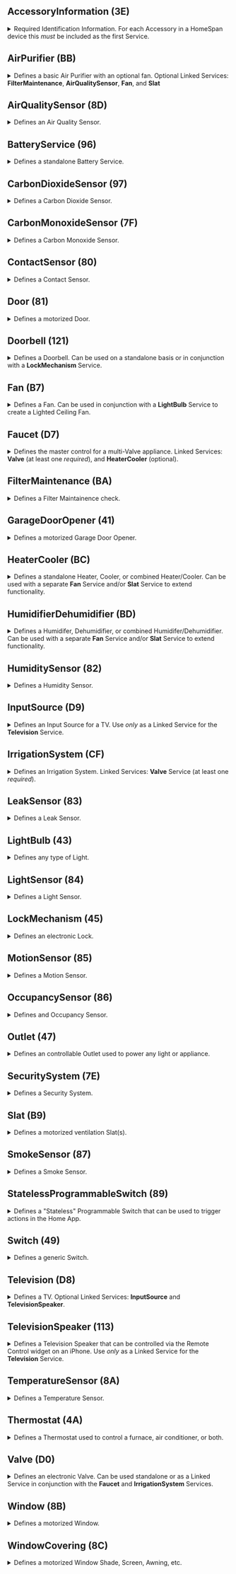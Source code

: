 ## AccessoryInformation (3E)
<details><summary> Required Identification Information.  For each Accessory in a HomeSpan device this <i>must</i> be included as the first Service.</summary><br><table>
<tr><th>Characteristic</th><th>Format</th><th>Perms</th><th>Min</th><th>Max</th><th>Constants/Defaults</th></tr>
<tr><td><b>Identify (14) :small_blue_diamond:</b><ul><li> triggers an update when HomeKit wants HomeSpan to run its identification routine for an Accessory</li></ul></td><td align="center">bool</td><td align="center">PW</td><td align="center">1</td><td align="center">1</td><td><ul><li><b>RUN_ID&nbsp(1)&nbsp;</b></li></ul></td></tr>
<tr><td><b>FirmwareRevision (52) </b><ul><li> must be in form x[.y[.z]] - informational only</li></ul></td><td align="center">string</td><td align="center">PR+EV</td><td align="center">-</td><td align="center">-</td><td align="center">"1.0.0"</td></tr>
<tr><td><b>Manufacturer (20) </b><ul><li> any string - informational only</li></ul></td><td align="center">string</td><td align="center">PR</td><td align="center">-</td><td align="center">-</td><td align="center">"HomeSpan"</td></tr>
<tr><td><b>Model (21) </b><ul><li> any string - informational only</li></ul></td><td align="center">string</td><td align="center">PR</td><td align="center">-</td><td align="center">-</td><td align="center">"HomeSpan-ESP32"</td></tr>
<tr><td><b>Name (23) </b><ul><li> default name of a Service used <i>only</i> during initial pairing</li></ul></td><td align="center">string</td><td align="center">PR</td><td align="center">-</td><td align="center">-</td><td align="center">"unnamed"</td></tr>
<tr><td><b>SerialNumber (30) </b><ul><li> any string - informational only</li></ul></td><td align="center">string</td><td align="center">PR</td><td align="center">-</td><td align="center">-</td><td align="center">"HS-12345"</td></tr>
<tr><td><b>HardwareRevision (53) </b><ul><li> must be in form x[.y[.z]] - informational only</li></ul></td><td align="center">string</td><td align="center">PR</td><td align="center">-</td><td align="center">-</td><td align="center">"1.0.0"</td></tr>
</table></details>

## AirPurifier (BB)
<details><summary> Defines a basic Air Purifier with an optional fan.  Optional Linked Services: <b>FilterMaintenance</b>, <b>AirQualitySensor</b>, <b>Fan</b>, and <b>Slat</b></summary><br><table>
<tr><th>Characteristic</th><th>Format</th><th>Perms</th><th>Min</th><th>Max</th><th>Constants/Defaults</th></tr>
<tr><td><b>Active (B0) :small_blue_diamond:</b><ul><li> indicates if the Service is active/on</li></ul></td><td align="center">uint8</td><td align="center">PW+PR+EV</td><td align="center">0</td><td align="center">1</td><td><ul><li><b>INACTIVE&nbsp(0)&nbsp;</b>:heavy_check_mark:</li><li><b>ACTIVE&nbsp(1)&nbsp;</b></li></ul></td></tr>
<tr><td><b>CurrentAirPurifierState (A9) :small_blue_diamond:</b><ul><li> indicates current state of air purification</li></ul></td><td align="center">uint8</td><td align="center">PR+EV</td><td align="center">0</td><td align="center">2</td><td><ul><li><b>INACTIVE&nbsp(0)&nbsp;</b></li><li><b>IDLE&nbsp(1)&nbsp;</b>:heavy_check_mark:</li><li><b>PURIFYING&nbsp(2)&nbsp;</b></li></ul></td></tr>
<tr><td><b>TargetAirPurifierState (A8) :small_blue_diamond:</b><ul><li> indicates desired state of air purifier</li></ul></td><td align="center">uint8</td><td align="center">PW+PR+EV</td><td align="center">0</td><td align="center">1</td><td><ul><li><b>MANUAL&nbsp(0)&nbsp;</b></li><li><b>AUTO&nbsp(1)&nbsp;</b>:heavy_check_mark:</li></ul></td></tr>
<tr><td><b>Name (23) </b><ul><li> default name of a Service used <i>only</i> during initial pairing</li></ul></td><td align="center">string</td><td align="center">PR</td><td align="center">-</td><td align="center">-</td><td align="center">"unnamed"</td></tr>
<tr><td><b>RotationSpeed (29) </b><ul><li> measured as a percentage</li></ul></td><td align="center">float</td><td align="center">PR+PW+EV</td><td align="center">0</td><td align="center">100</td><td align="center">0</td></tr>
<tr><td><b>SwingMode (B6) </b><ul><li> indicates whether swing-nmode is enabled</li></ul></td><td align="center">uint8</td><td align="center">PR+EV+PW</td><td align="center">0</td><td align="center">1</td><td><ul><li><b>SWING_DISABLED&nbsp(0)&nbsp;</b>:heavy_check_mark:</li><li><b>SWING_ENABLED&nbsp(1)&nbsp;</b></li></ul></td></tr>
<tr><td><b>LockPhysicalControls (A7) </b><ul><li> indicates if local control lock is enabled</li></ul></td><td align="center">uint8</td><td align="center">PW+PR+EV</td><td align="center">0</td><td align="center">1</td><td><ul><li><b>CONTROL_LOCK_DISABLED&nbsp(0)&nbsp;</b>:heavy_check_mark:</li><li><b>CONTROL_LOCK_ENABLED&nbsp(1)&nbsp;</b></li></ul></td></tr>
</table></details>

## AirQualitySensor (8D)
<details><summary> Defines an Air Quality Sensor. </summary><br><table>
<tr><th>Characteristic</th><th>Format</th><th>Perms</th><th>Min</th><th>Max</th><th>Constants/Defaults</th></tr>
<tr><td><b>AirQuality (95) :small_blue_diamond:</b><ul><li> a subjective description</li></ul></td><td align="center">uint8</td><td align="center">PR+EV</td><td align="center">0</td><td align="center">5</td><td><ul><li><b>UNKNOWN&nbsp(0)&nbsp;</b>:heavy_check_mark:</li><li><b>EXCELLENT&nbsp(1)&nbsp;</b></li><li><b>GOOD&nbsp(2)&nbsp;</b></li><li><b>FAIR&nbsp(3)&nbsp;</b></li><li><b>INFERIOR&nbsp(4)&nbsp;</b></li><li><b>POOR&nbsp(5)&nbsp;</b></li></ul></td></tr>
<tr><td><b>Name (23) </b><ul><li> default name of a Service used <i>only</i> during initial pairing</li></ul></td><td align="center">string</td><td align="center">PR</td><td align="center">-</td><td align="center">-</td><td align="center">"unnamed"</td></tr>
<tr><td><b>OzoneDensity (C3) </b><ul><li> measured in &micro;g/m<sup>3</sup></li></ul></td><td align="center">float</td><td align="center">PR+EV</td><td align="center">0</td><td align="center">1000</td><td align="center">0</td></tr>
<tr><td><b>NitrogenDioxideDensity (C4) </b><ul><li> measured in &micro;g/m<sup>3</sup></li></ul></td><td align="center">float</td><td align="center">PR+EV</td><td align="center">0</td><td align="center">1000</td><td align="center">0</td></tr>
<tr><td><b>SulphurDioxideDensity (C5) </b><ul><li> measured in &micro;g/m<sup>3</sup></li></ul></td><td align="center">float</td><td align="center">PR+EV</td><td align="center">0</td><td align="center">1000</td><td align="center">0</td></tr>
<tr><td><b>PM25Density (C6) </b><ul><li> 2.5-micron particulate density, measured in &micro;g/m<sup>3</sup></li></ul></td><td align="center">float</td><td align="center">PR+EV</td><td align="center">0</td><td align="center">1000</td><td align="center">0</td></tr>
<tr><td><b>PM10Density (C7) </b><ul><li> 10-micron particulate density, measured in &micro;g/m<sup>3</sup></li></ul></td><td align="center">float</td><td align="center">PR+EV</td><td align="center">0</td><td align="center">1000</td><td align="center">0</td></tr>
<tr><td><b>VOCDensity (C8) </b><ul><li> measured in &micro;g/m<sup>3</sup></li></ul></td><td align="center">float</td><td align="center">PR+EV</td><td align="center">0</td><td align="center">1000</td><td align="center">0</td></tr>
<tr><td><b>StatusActive (75) </b><ul><li> indicates whether the Service is properly functioning </li></ul></td><td align="center">bool</td><td align="center">PR+EV</td><td align="center">0</td><td align="center">1</td><td><ul><li><b>NOT_FUNCTIONING&nbsp(0)&nbsp;</b></li><li><b>FUNCTIONING&nbsp(1)&nbsp;</b>:heavy_check_mark:</li></ul></td></tr>
<tr><td><b>StatusFault (77) </b><ul><li> indicates whether the Service has a fault</li></ul></td><td align="center">uint8</td><td align="center">PR+EV</td><td align="center">0</td><td align="center">1</td><td><ul><li><b>NO_FAULT&nbsp(0)&nbsp;</b>:heavy_check_mark:</li><li><b>FAULT&nbsp(1)&nbsp;</b></li></ul></td></tr>
<tr><td><b>StatusTampered (7A) </b><ul><li> indicates whether the Service has been tampered with</li></ul></td><td align="center">uint8</td><td align="center">PR+EV</td><td align="center">0</td><td align="center">1</td><td><ul><li><b>NOT_TAMPERED&nbsp(0)&nbsp;</b>:heavy_check_mark:</li><li><b>TAMPERED&nbsp(1)&nbsp;</b></li></ul></td></tr>
<tr><td><b>StatusLowBattery (79) </b><ul><li> indicates state of battery</li></ul></td><td align="center">uint8</td><td align="center">PR+EV</td><td align="center">0</td><td align="center">1</td><td><ul><li><b>NOT_LOW_BATTERY&nbsp(0)&nbsp;</b>:heavy_check_mark:</li><li><b>LOW_BATTERY&nbsp(1)&nbsp;</b></li></ul></td></tr>
</table></details>

## BatteryService (96)
<details><summary> Defines a standalone Battery Service.</summary><br><table>
<tr><th>Characteristic</th><th>Format</th><th>Perms</th><th>Min</th><th>Max</th><th>Constants/Defaults</th></tr>
<tr><td><b>BatteryLevel (68) :small_blue_diamond:</b><ul><li> measured as a percentage</li></ul></td><td align="center">uint8</td><td align="center">PR+EV</td><td align="center">0</td><td align="center">100</td><td align="center">100</td></tr>
<tr><td><b>ChargingState (8F) :small_blue_diamond:</b><ul><li> indicates state of battery charging</li></ul></td><td align="center">uint8</td><td align="center">PR+EV</td><td align="center">0</td><td align="center">2</td><td><ul><li><b>NOT_CHARGING&nbsp(0)&nbsp;</b>:heavy_check_mark:</li><li><b>CHARGING&nbsp(1)&nbsp;</b></li><li><b>NOT_CHARGEABLE&nbsp(2)&nbsp;</b></li></ul></td></tr>
<tr><td><b>StatusLowBattery (79) :small_blue_diamond:</b><ul><li> indicates state of battery</li></ul></td><td align="center">uint8</td><td align="center">PR+EV</td><td align="center">0</td><td align="center">1</td><td><ul><li><b>NOT_LOW_BATTERY&nbsp(0)&nbsp;</b>:heavy_check_mark:</li><li><b>LOW_BATTERY&nbsp(1)&nbsp;</b></li></ul></td></tr>
<tr><td><b>Name (23) </b><ul><li> default name of a Service used <i>only</i> during initial pairing</li></ul></td><td align="center">string</td><td align="center">PR</td><td align="center">-</td><td align="center">-</td><td align="center">"unnamed"</td></tr>
</table></details>

## CarbonDioxideSensor (97)
<details><summary> Defines a Carbon Dioxide Sensor.</summary><br><table>
<tr><th>Characteristic</th><th>Format</th><th>Perms</th><th>Min</th><th>Max</th><th>Constants/Defaults</th></tr>
<tr><td><b>CarbonDioxideDetected (92) :small_blue_diamond:</b><ul><li> indicates if abnormal level is detected</li></ul></td><td align="center">uint8</td><td align="center">PR+EV</td><td align="center">0</td><td align="center">1</td><td><ul><li><b>NORMAL&nbsp(0)&nbsp;</b>:heavy_check_mark:</li><li><b>ABNORMAL&nbsp(1)&nbsp;</b></li></ul></td></tr>
<tr><td><b>Name (23) </b><ul><li> default name of a Service used <i>only</i> during initial pairing</li></ul></td><td align="center">string</td><td align="center">PR</td><td align="center">-</td><td align="center">-</td><td align="center">"unnamed"</td></tr>
<tr><td><b>StatusActive (75) </b><ul><li> indicates whether the Service is properly functioning </li></ul></td><td align="center">bool</td><td align="center">PR+EV</td><td align="center">0</td><td align="center">1</td><td><ul><li><b>NOT_FUNCTIONING&nbsp(0)&nbsp;</b></li><li><b>FUNCTIONING&nbsp(1)&nbsp;</b>:heavy_check_mark:</li></ul></td></tr>
<tr><td><b>StatusFault (77) </b><ul><li> indicates whether the Service has a fault</li></ul></td><td align="center">uint8</td><td align="center">PR+EV</td><td align="center">0</td><td align="center">1</td><td><ul><li><b>NO_FAULT&nbsp(0)&nbsp;</b>:heavy_check_mark:</li><li><b>FAULT&nbsp(1)&nbsp;</b></li></ul></td></tr>
<tr><td><b>StatusTampered (7A) </b><ul><li> indicates whether the Service has been tampered with</li></ul></td><td align="center">uint8</td><td align="center">PR+EV</td><td align="center">0</td><td align="center">1</td><td><ul><li><b>NOT_TAMPERED&nbsp(0)&nbsp;</b>:heavy_check_mark:</li><li><b>TAMPERED&nbsp(1)&nbsp;</b></li></ul></td></tr>
<tr><td><b>StatusLowBattery (79) </b><ul><li> indicates state of battery</li></ul></td><td align="center">uint8</td><td align="center">PR+EV</td><td align="center">0</td><td align="center">1</td><td><ul><li><b>NOT_LOW_BATTERY&nbsp(0)&nbsp;</b>:heavy_check_mark:</li><li><b>LOW_BATTERY&nbsp(1)&nbsp;</b></li></ul></td></tr>
<tr><td><b>CarbonDioxideLevel (93) </b><ul><li> measured on parts per million (ppm)</li></ul></td><td align="center">float</td><td align="center">PR+EV</td><td align="center">0</td><td align="center">100000</td><td align="center">0</td></tr>
<tr><td><b>CarbonDioxidePeakLevel (94) </b><ul><li> measured in parts per million (ppm)</li></ul></td><td align="center">float</td><td align="center">PR+EV</td><td align="center">0</td><td align="center">100000</td><td align="center">0</td></tr>
</table></details>

## CarbonMonoxideSensor (7F)
<details><summary> Defines a Carbon Monoxide Sensor.</summary><br><table>
<tr><th>Characteristic</th><th>Format</th><th>Perms</th><th>Min</th><th>Max</th><th>Constants/Defaults</th></tr>
<tr><td><b>CarbonMonoxideDetected (69) :small_blue_diamond:</b><ul><li> indicates if abnormal level is detected</li></ul></td><td align="center">uint8</td><td align="center">PR+EV</td><td align="center">0</td><td align="center">1</td><td><ul><li><b>NORMAL&nbsp(0)&nbsp;</b>:heavy_check_mark:</li><li><b>ABNORMAL&nbsp(1)&nbsp;</b></li></ul></td></tr>
<tr><td><b>Name (23) </b><ul><li> default name of a Service used <i>only</i> during initial pairing</li></ul></td><td align="center">string</td><td align="center">PR</td><td align="center">-</td><td align="center">-</td><td align="center">"unnamed"</td></tr>
<tr><td><b>StatusActive (75) </b><ul><li> indicates whether the Service is properly functioning </li></ul></td><td align="center">bool</td><td align="center">PR+EV</td><td align="center">0</td><td align="center">1</td><td><ul><li><b>NOT_FUNCTIONING&nbsp(0)&nbsp;</b></li><li><b>FUNCTIONING&nbsp(1)&nbsp;</b>:heavy_check_mark:</li></ul></td></tr>
<tr><td><b>StatusFault (77) </b><ul><li> indicates whether the Service has a fault</li></ul></td><td align="center">uint8</td><td align="center">PR+EV</td><td align="center">0</td><td align="center">1</td><td><ul><li><b>NO_FAULT&nbsp(0)&nbsp;</b>:heavy_check_mark:</li><li><b>FAULT&nbsp(1)&nbsp;</b></li></ul></td></tr>
<tr><td><b>StatusTampered (7A) </b><ul><li> indicates whether the Service has been tampered with</li></ul></td><td align="center">uint8</td><td align="center">PR+EV</td><td align="center">0</td><td align="center">1</td><td><ul><li><b>NOT_TAMPERED&nbsp(0)&nbsp;</b>:heavy_check_mark:</li><li><b>TAMPERED&nbsp(1)&nbsp;</b></li></ul></td></tr>
<tr><td><b>StatusLowBattery (79) </b><ul><li> indicates state of battery</li></ul></td><td align="center">uint8</td><td align="center">PR+EV</td><td align="center">0</td><td align="center">1</td><td><ul><li><b>NOT_LOW_BATTERY&nbsp(0)&nbsp;</b>:heavy_check_mark:</li><li><b>LOW_BATTERY&nbsp(1)&nbsp;</b></li></ul></td></tr>
<tr><td><b>CarbonMonoxideLevel (90) </b><ul><li> measured in parts per million (ppm)</li></ul></td><td align="center">float</td><td align="center">PR+EV</td><td align="center">0</td><td align="center">100</td><td align="center">0</td></tr>
<tr><td><b>CarbonMonoxidePeakLevel (91) </b><ul><li> measured in parts per million (ppm)</li></ul></td><td align="center">float</td><td align="center">PR+EV</td><td align="center">0</td><td align="center">100</td><td align="center">0</td></tr>
</table></details>

## ContactSensor (80)
<details><summary> Defines a Contact Sensor.</summary><br><table>
<tr><th>Characteristic</th><th>Format</th><th>Perms</th><th>Min</th><th>Max</th><th>Constants/Defaults</th></tr>
<tr><td><b>ContactSensorState (6A) :small_blue_diamond:</b><ul><li> indictates if contact is detected (i.e. closed)</li></ul></td><td align="center">uint8</td><td align="center">PR+EV</td><td align="center">0</td><td align="center">1</td><td><ul><li><b>DETECTED&nbsp(0)&nbsp;</b></li><li><b>NOT_DETECTED&nbsp(1)&nbsp;</b>:heavy_check_mark:</li></ul></td></tr>
<tr><td><b>Name (23) </b><ul><li> default name of a Service used <i>only</i> during initial pairing</li></ul></td><td align="center">string</td><td align="center">PR</td><td align="center">-</td><td align="center">-</td><td align="center">"unnamed"</td></tr>
<tr><td><b>StatusActive (75) </b><ul><li> indicates whether the Service is properly functioning </li></ul></td><td align="center">bool</td><td align="center">PR+EV</td><td align="center">0</td><td align="center">1</td><td><ul><li><b>NOT_FUNCTIONING&nbsp(0)&nbsp;</b></li><li><b>FUNCTIONING&nbsp(1)&nbsp;</b>:heavy_check_mark:</li></ul></td></tr>
<tr><td><b>StatusFault (77) </b><ul><li> indicates whether the Service has a fault</li></ul></td><td align="center">uint8</td><td align="center">PR+EV</td><td align="center">0</td><td align="center">1</td><td><ul><li><b>NO_FAULT&nbsp(0)&nbsp;</b>:heavy_check_mark:</li><li><b>FAULT&nbsp(1)&nbsp;</b></li></ul></td></tr>
<tr><td><b>StatusTampered (7A) </b><ul><li> indicates whether the Service has been tampered with</li></ul></td><td align="center">uint8</td><td align="center">PR+EV</td><td align="center">0</td><td align="center">1</td><td><ul><li><b>NOT_TAMPERED&nbsp(0)&nbsp;</b>:heavy_check_mark:</li><li><b>TAMPERED&nbsp(1)&nbsp;</b></li></ul></td></tr>
<tr><td><b>StatusLowBattery (79) </b><ul><li> indicates state of battery</li></ul></td><td align="center">uint8</td><td align="center">PR+EV</td><td align="center">0</td><td align="center">1</td><td><ul><li><b>NOT_LOW_BATTERY&nbsp(0)&nbsp;</b>:heavy_check_mark:</li><li><b>LOW_BATTERY&nbsp(1)&nbsp;</b></li></ul></td></tr>
</table></details>

## Door (81)
<details><summary> Defines a motorized Door.</summary><br><table>
<tr><th>Characteristic</th><th>Format</th><th>Perms</th><th>Min</th><th>Max</th><th>Constants/Defaults</th></tr>
<tr><td><b>CurrentPosition (6D) :small_blue_diamond:</b><ul><li> current position (as a percentage) from fully closed (0) to full open (100)</li></ul></td><td align="center">uint8</td><td align="center">PR+EV</td><td align="center">0</td><td align="center">100</td><td align="center">0</td></tr>
<tr><td><b>TargetPosition (7C) :small_blue_diamond:</b><ul><li> indicates target position (as a percentage) from fully closed (0) to full open (100)</li></ul></td><td align="center">uint8</td><td align="center">PW+PR+EV</td><td align="center">0</td><td align="center">100</td><td align="center">0</td></tr>
<tr><td><b>Name (23) </b><ul><li> default name of a Service used <i>only</i> during initial pairing</li></ul></td><td align="center">string</td><td align="center">PR</td><td align="center">-</td><td align="center">-</td><td align="center">"unnamed"</td></tr>
<tr><td><b>ObstructionDetected (24) </b><ul><li> indicates if obstruction is detected</li></ul></td><td align="center">bool</td><td align="center">PR+EV</td><td align="center">0</td><td align="center">1</td><td><ul><li><b>NOT_DETECTED&nbsp(0)&nbsp;</b>:heavy_check_mark:</li><li><b>DETECTED&nbsp(1)&nbsp;</b></li></ul></td></tr>
</table></details>

## Doorbell (121)
<details><summary> Defines a Doorbell.  Can be used on a standalone basis or in conjunction with a <b>LockMechanism</b> Service.</summary><br><table>
<tr><th>Characteristic</th><th>Format</th><th>Perms</th><th>Min</th><th>Max</th><th>Constants/Defaults</th></tr>
<tr><td><b>ProgrammableSwitchEvent (73) :small_blue_diamond:</b><ul><li> specifies type of button press</li></ul></td><td align="center">uint8</td><td align="center">PR+EV+NV</td><td align="center">0</td><td align="center">2</td><td><ul><li><b>SINGLE_PRESS&nbsp(0)&nbsp;</b>:heavy_check_mark:</li><li><b>DOUBLE_PRESS&nbsp(1)&nbsp;</b></li><li><b>LONG_PRESS&nbsp(2)&nbsp;</b></li></ul></td></tr>
<tr><td><b>Name (23) </b><ul><li> default name of a Service used <i>only</i> during initial pairing</li></ul></td><td align="center">string</td><td align="center">PR</td><td align="center">-</td><td align="center">-</td><td align="center">"unnamed"</td></tr>
</table></details>

## Fan (B7)
<details><summary> Defines a Fan.  Can be used in conjunction with a <b>LightBulb</b> Service to create a Lighted Ceiling Fan.</summary><br><table>
<tr><th>Characteristic</th><th>Format</th><th>Perms</th><th>Min</th><th>Max</th><th>Constants/Defaults</th></tr>
<tr><td><b>Active (B0) :small_blue_diamond:</b><ul><li> indicates if the Service is active/on</li></ul></td><td align="center">uint8</td><td align="center">PW+PR+EV</td><td align="center">0</td><td align="center">1</td><td><ul><li><b>INACTIVE&nbsp(0)&nbsp;</b>:heavy_check_mark:</li><li><b>ACTIVE&nbsp(1)&nbsp;</b></li></ul></td></tr>
<tr><td><b>Name (23) </b><ul><li> default name of a Service used <i>only</i> during initial pairing</li></ul></td><td align="center">string</td><td align="center">PR</td><td align="center">-</td><td align="center">-</td><td align="center">"unnamed"</td></tr>
<tr><td><b>CurrentFanState (AF) </b><ul><li> indicates current state of a fan</li></ul></td><td align="center">uint8</td><td align="center">PR+EV</td><td align="center">0</td><td align="center">2</td><td><ul><li><b>INACTIVE&nbsp(0)&nbsp;</b></li><li><b>IDLE&nbsp(1)&nbsp;</b>:heavy_check_mark:</li><li><b>BLOWING&nbsp(2)&nbsp;</b></li></ul></td></tr>
<tr><td><b>TargetFanState (BF) </b><ul><li> indicates desired state of fan</li></ul></td><td align="center">uint8</td><td align="center">PW+PR+EV</td><td align="center">0</td><td align="center">1</td><td><ul><li><b>MANUAL&nbsp(0)&nbsp;</b></li><li><b>AUTO&nbsp(1)&nbsp;</b>:heavy_check_mark:</li></ul></td></tr>
<tr><td><b>RotationDirection (28) </b><ul><li> indicates the rotation direction of a fan</li></ul></td><td align="center">int</td><td align="center">PR+PW+EV</td><td align="center">0</td><td align="center">1</td><td><ul><li><b>CLOCKWISE&nbsp(0)&nbsp;</b>:heavy_check_mark:</li><li><b>COUNTERCLOCKWISE&nbsp(1)&nbsp;</b></li></ul></td></tr>
<tr><td><b>RotationSpeed (29) </b><ul><li> measured as a percentage</li></ul></td><td align="center">float</td><td align="center">PR+PW+EV</td><td align="center">0</td><td align="center">100</td><td align="center">0</td></tr>
<tr><td><b>SwingMode (B6) </b><ul><li> indicates whether swing-nmode is enabled</li></ul></td><td align="center">uint8</td><td align="center">PR+EV+PW</td><td align="center">0</td><td align="center">1</td><td><ul><li><b>SWING_DISABLED&nbsp(0)&nbsp;</b>:heavy_check_mark:</li><li><b>SWING_ENABLED&nbsp(1)&nbsp;</b></li></ul></td></tr>
<tr><td><b>LockPhysicalControls (A7) </b><ul><li> indicates if local control lock is enabled</li></ul></td><td align="center">uint8</td><td align="center">PW+PR+EV</td><td align="center">0</td><td align="center">1</td><td><ul><li><b>CONTROL_LOCK_DISABLED&nbsp(0)&nbsp;</b>:heavy_check_mark:</li><li><b>CONTROL_LOCK_ENABLED&nbsp(1)&nbsp;</b></li></ul></td></tr>
</table></details>

## Faucet (D7)
<details><summary> Defines the master control for a multi-Valve appliance.  Linked Services: <b>Valve</b> (at least one <i>required</i>), and <b>HeaterCooler</b> (optional).</summary><br><table>
<tr><th>Characteristic</th><th>Format</th><th>Perms</th><th>Min</th><th>Max</th><th>Constants/Defaults</th></tr>
<tr><td><b>Active (B0) :small_blue_diamond:</b><ul><li> indicates if the Service is active/on</li></ul></td><td align="center">uint8</td><td align="center">PW+PR+EV</td><td align="center">0</td><td align="center">1</td><td><ul><li><b>INACTIVE&nbsp(0)&nbsp;</b>:heavy_check_mark:</li><li><b>ACTIVE&nbsp(1)&nbsp;</b></li></ul></td></tr>
<tr><td><b>StatusFault (77) </b><ul><li> indicates whether the Service has a fault</li></ul></td><td align="center">uint8</td><td align="center">PR+EV</td><td align="center">0</td><td align="center">1</td><td><ul><li><b>NO_FAULT&nbsp(0)&nbsp;</b>:heavy_check_mark:</li><li><b>FAULT&nbsp(1)&nbsp;</b></li></ul></td></tr>
<tr><td><b>Name (23) </b><ul><li> default name of a Service used <i>only</i> during initial pairing</li></ul></td><td align="center">string</td><td align="center">PR</td><td align="center">-</td><td align="center">-</td><td align="center">"unnamed"</td></tr>
</table></details>

## FilterMaintenance (BA)
<details><summary> Defines a Filter Maintainence check.</summary><br><table>
<tr><th>Characteristic</th><th>Format</th><th>Perms</th><th>Min</th><th>Max</th><th>Constants/Defaults</th></tr>
<tr><td><b>FilterChangeIndication (AC) :small_blue_diamond:</b><ul><li> indicates state of filter</li></ul></td><td align="center">uint8</td><td align="center">PR+EV</td><td align="center">0</td><td align="center">1</td><td><ul><li><b>NO_CHANGE_NEEDED&nbsp(0)&nbsp;</b>:heavy_check_mark:</li><li><b>CHANGE_NEEDED&nbsp(1)&nbsp;</b></li></ul></td></tr>
<tr><td><b>Name (23) </b><ul><li> default name of a Service used <i>only</i> during initial pairing</li></ul></td><td align="center">string</td><td align="center">PR</td><td align="center">-</td><td align="center">-</td><td align="center">"unnamed"</td></tr>
<tr><td><b>FilterLifeLevel (AB) </b><ul><li> measures as a percentage of remaining life</li></ul></td><td align="center">float</td><td align="center">PR+EV</td><td align="center">0</td><td align="center">100</td><td align="center">0</td></tr>
<tr><td><b>ResetFilterIndication (AD) </b><ul><li> triggers and update when the user chooses to reset the <b>FilterChangeIndication</b> from the Home App</li></ul></td><td align="center">uint8</td><td align="center">PW</td><td align="center">1</td><td align="center">1</td><td><ul><li><b>RESET_FILTER&nbsp(1)&nbsp;</b></li></ul></td></tr>
</table></details>

## GarageDoorOpener (41)
<details><summary> Defines a motorized Garage Door Opener.</summary><br><table>
<tr><th>Characteristic</th><th>Format</th><th>Perms</th><th>Min</th><th>Max</th><th>Constants/Defaults</th></tr>
<tr><td><b>CurrentDoorState (E) :small_blue_diamond:</b><ul><li> indicates current state of a door</li></ul></td><td align="center">uint8</td><td align="center">PR+EV</td><td align="center">0</td><td align="center">4</td><td><ul><li><b>OPEN&nbsp(0)&nbsp;</b></li><li><b>CLOSED&nbsp(1)&nbsp;</b>:heavy_check_mark:</li><li><b>OPENING&nbsp(2)&nbsp;</b></li><li><b>CLOSING&nbsp(3)&nbsp;</b></li><li><b>STOPPED&nbsp(4)&nbsp;</b></li></ul></td></tr>
<tr><td><b>TargetDoorState (32) :small_blue_diamond:</b><ul><li> indicates desired state of door</li></ul></td><td align="center">uint8</td><td align="center">PW+PR+EV</td><td align="center">0</td><td align="center">1</td><td><ul><li><b>OPEN&nbsp(0)&nbsp;</b></li><li><b>CLOSED&nbsp(1)&nbsp;</b>:heavy_check_mark:</li></ul></td></tr>
<tr><td><b>ObstructionDetected (24) :small_blue_diamond:</b><ul><li> indicates if obstruction is detected</li></ul></td><td align="center">bool</td><td align="center">PR+EV</td><td align="center">0</td><td align="center">1</td><td><ul><li><b>NOT_DETECTED&nbsp(0)&nbsp;</b>:heavy_check_mark:</li><li><b>DETECTED&nbsp(1)&nbsp;</b></li></ul></td></tr>
<tr><td><b>LockCurrentState (1D) </b><ul><li> indicates state of a lock</li></ul></td><td align="center">uint8</td><td align="center">PR+EV</td><td align="center">0</td><td align="center">3</td><td><ul><li><b>UNLOCKED&nbsp(0)&nbsp;</b>:heavy_check_mark:</li><li><b>LOCKED&nbsp(1)&nbsp;</b></li><li><b>JAMMED&nbsp(2)&nbsp;</b></li><li><b>UNKNOWN&nbsp(3)&nbsp;</b></li></ul></td></tr>
<tr><td><b>LockTargetState (1E) </b><ul><li> indicates desired state of lock</li></ul></td><td align="center">uint8</td><td align="center">PW+PR+EV</td><td align="center">0</td><td align="center">1</td><td><ul><li><b>UNLOCK&nbsp(0)&nbsp;</b>:heavy_check_mark:</li><li><b>LOCK&nbsp(1)&nbsp;</b></li></ul></td></tr>
<tr><td><b>Name (23) </b><ul><li> default name of a Service used <i>only</i> during initial pairing</li></ul></td><td align="center">string</td><td align="center">PR</td><td align="center">-</td><td align="center">-</td><td align="center">"unnamed"</td></tr>
<tr><td><b>Version (37) :small_blue_diamond:</b><ul><li> unused</li></ul></td><td align="center">string</td><td align="center">PR</td><td align="center">-</td><td align="center">-</td><td align="center">"1.0.0"</td></tr>
</table></details>

## HeaterCooler (BC)
<details><summary> Defines a standalone Heater, Cooler, or combined Heater/Cooler.  Can be used with a separate <b>Fan</b> Service and/or <b>Slat</b> Service to extend functionality.</summary><br><table>
<tr><th>Characteristic</th><th>Format</th><th>Perms</th><th>Min</th><th>Max</th><th>Constants/Defaults</th></tr>
<tr><td><b>Active (B0) :small_blue_diamond:</b><ul><li> indicates if the Service is active/on</li></ul></td><td align="center">uint8</td><td align="center">PW+PR+EV</td><td align="center">0</td><td align="center">1</td><td><ul><li><b>INACTIVE&nbsp(0)&nbsp;</b>:heavy_check_mark:</li><li><b>ACTIVE&nbsp(1)&nbsp;</b></li></ul></td></tr>
<tr><td><b>CurrentTemperature (11) :small_blue_diamond:</b><ul><li> current temperature measured in Celsius</li></ul></td><td align="center">float</td><td align="center">PR+EV</td><td align="center">0</td><td align="center">100</td><td align="center">0</td></tr>
<tr><td><b>CurrentHeaterCoolerState (B1) :small_blue_diamond:</b><ul><li> indicates whether appliance is currently heating, cooling, idle, or off</li></ul></td><td align="center">uint8</td><td align="center">PR+EV</td><td align="center">0</td><td align="center">3</td><td><ul><li><b>INACTIVE&nbsp(0)&nbsp;</b></li><li><b>IDLE&nbsp(1)&nbsp;</b>:heavy_check_mark:</li><li><b>HEATING&nbsp(2)&nbsp;</b></li><li><b>COOLING&nbsp(3)&nbsp;</b></li></ul></td></tr>
<tr><td><b>TargetHeaterCoolerState (B2) :small_blue_diamond:</b><ul><li> indicates desired state of heater/cooler</li></ul></td><td align="center">uint8</td><td align="center">PW+PR+EV</td><td align="center">0</td><td align="center">2</td><td><ul><li><b>AUTO&nbsp(0)&nbsp;</b>:heavy_check_mark:</li><li><b>HEAT&nbsp(1)&nbsp;</b></li><li><b>COOL&nbsp(2)&nbsp;</b></li></ul></td></tr>
<tr><td><b>Name (23) </b><ul><li> default name of a Service used <i>only</i> during initial pairing</li></ul></td><td align="center">string</td><td align="center">PR</td><td align="center">-</td><td align="center">-</td><td align="center">"unnamed"</td></tr>
<tr><td><b>RotationSpeed (29) </b><ul><li> measured as a percentage</li></ul></td><td align="center">float</td><td align="center">PR+PW+EV</td><td align="center">0</td><td align="center">100</td><td align="center">0</td></tr>
<tr><td><b>TemperatureDisplayUnits (36) </b><ul><li> indicates the desired units to display the temperature on the device itself (has no effect on Home App)</li></ul></td><td align="center">uint8</td><td align="center">PW+PR+EV</td><td align="center">0</td><td align="center">1</td><td><ul><li><b>CELSIUS&nbsp(0)&nbsp;</b>:heavy_check_mark:</li><li><b>FAHRENHEIT&nbsp(1)&nbsp;</b></li></ul></td></tr>
<tr><td><b>SwingMode (B6) </b><ul><li> indicates whether swing-nmode is enabled</li></ul></td><td align="center">uint8</td><td align="center">PR+EV+PW</td><td align="center">0</td><td align="center">1</td><td><ul><li><b>SWING_DISABLED&nbsp(0)&nbsp;</b>:heavy_check_mark:</li><li><b>SWING_ENABLED&nbsp(1)&nbsp;</b></li></ul></td></tr>
<tr><td><b>CoolingThresholdTemperature (D) </b><ul><li> cooling turns on when temperature (in Celsius) rises above this threshold</li></ul></td><td align="center">float</td><td align="center">PR+PW+EV</td><td align="center">10</td><td align="center">35</td><td align="center">10</td></tr>
<tr><td><b>HeatingThresholdTemperature (12) </b><ul><li> heating turns on when temperature (in Celsius) falls below this threshold</li></ul></td><td align="center">float</td><td align="center">PR+PW+EV</td><td align="center">0</td><td align="center">25</td><td align="center">16</td></tr>
<tr><td><b>LockPhysicalControls (A7) </b><ul><li> indicates if local control lock is enabled</li></ul></td><td align="center">uint8</td><td align="center">PW+PR+EV</td><td align="center">0</td><td align="center">1</td><td><ul><li><b>CONTROL_LOCK_DISABLED&nbsp(0)&nbsp;</b>:heavy_check_mark:</li><li><b>CONTROL_LOCK_ENABLED&nbsp(1)&nbsp;</b></li></ul></td></tr>
</table></details>

## HumidifierDehumidifier (BD)
<details><summary> Defines a Humidifer, Dehumidifier, or combined Humidifer/Dehumidifier.  Can be used with a separate <b>Fan</b> Service and/or <b>Slat</b> Service to extend functionality.</summary><br><table>
<tr><th>Characteristic</th><th>Format</th><th>Perms</th><th>Min</th><th>Max</th><th>Constants/Defaults</th></tr>
<tr><td><b>Active (B0) :small_blue_diamond:</b><ul><li> indicates if the Service is active/on</li></ul></td><td align="center">uint8</td><td align="center">PW+PR+EV</td><td align="center">0</td><td align="center">1</td><td><ul><li><b>INACTIVE&nbsp(0)&nbsp;</b>:heavy_check_mark:</li><li><b>ACTIVE&nbsp(1)&nbsp;</b></li></ul></td></tr>
<tr><td><b>CurrentRelativeHumidity (10) :small_blue_diamond:</b><ul><li> current humidity measured as a percentage</li></ul></td><td align="center">float</td><td align="center">PR+EV</td><td align="center">0</td><td align="center">100</td><td align="center">0</td></tr>
<tr><td><b>CurrentHumidifierDehumidifierState (B3) :small_blue_diamond:</b><ul><li> indicates current state of humidifier/dehumidifer</li></ul></td><td align="center">uint8</td><td align="center">PR+EV</td><td align="center">0</td><td align="center">3</td><td><ul><li><b>INACTIVE&nbsp(0)&nbsp;</b></li><li><b>IDLE&nbsp(1)&nbsp;</b>:heavy_check_mark:</li><li><b>HUMIDIFYING&nbsp(2)&nbsp;</b></li><li><b>DEHUMIDIFYING&nbsp(3)&nbsp;</b></li></ul></td></tr>
<tr><td><b>TargetHumidifierDehumidifierState (B4) :small_blue_diamond:</b><ul><li> indicates desired state of humidifier/dehumidifier</li></ul></td><td align="center">uint8</td><td align="center">PW+PR+EV</td><td align="center">0</td><td align="center">2</td><td><ul><li><b>AUTO&nbsp(0)&nbsp;</b>:heavy_check_mark:</li><li><b>HUMIDIFY&nbsp(1)&nbsp;</b></li><li><b>DEHUMIDIFY&nbsp(2)&nbsp;</b></li></ul></td></tr>
<tr><td><b>Name (23) </b><ul><li> default name of a Service used <i>only</i> during initial pairing</li></ul></td><td align="center">string</td><td align="center">PR</td><td align="center">-</td><td align="center">-</td><td align="center">"unnamed"</td></tr>
<tr><td><b>RelativeHumidityDehumidifierThreshold (C9) </b><ul><li> dehumidfier turns on when humidity rises above this threshold</li></ul></td><td align="center">float</td><td align="center">PR+PW+EV</td><td align="center">0</td><td align="center">100</td><td align="center">50</td></tr>
<tr><td><b>RelativeHumidityHumidifierThreshold (CA) </b><ul><li> humidfier turns on when humidity falls below this threshold</li></ul></td><td align="center">float</td><td align="center">PR+PW+EV</td><td align="center">0</td><td align="center">100</td><td align="center">50</td></tr>
<tr><td><b>RotationSpeed (29) </b><ul><li> measured as a percentage</li></ul></td><td align="center">float</td><td align="center">PR+PW+EV</td><td align="center">0</td><td align="center">100</td><td align="center">0</td></tr>
<tr><td><b>SwingMode (B6) </b><ul><li> indicates whether swing-nmode is enabled</li></ul></td><td align="center">uint8</td><td align="center">PR+EV+PW</td><td align="center">0</td><td align="center">1</td><td><ul><li><b>SWING_DISABLED&nbsp(0)&nbsp;</b>:heavy_check_mark:</li><li><b>SWING_ENABLED&nbsp(1)&nbsp;</b></li></ul></td></tr>
<tr><td><b>WaterLevel (B5) </b><ul><li> measured as a percentage</li></ul></td><td align="center">float</td><td align="center">PR+EV</td><td align="center">0</td><td align="center">100</td><td align="center">0</td></tr>
<tr><td><b>LockPhysicalControls (A7) </b><ul><li> indicates if local control lock is enabled</li></ul></td><td align="center">uint8</td><td align="center">PW+PR+EV</td><td align="center">0</td><td align="center">1</td><td><ul><li><b>CONTROL_LOCK_DISABLED&nbsp(0)&nbsp;</b>:heavy_check_mark:</li><li><b>CONTROL_LOCK_ENABLED&nbsp(1)&nbsp;</b></li></ul></td></tr>
</table></details>

## HumiditySensor (82)
<details><summary> Defines a Humidity Sensor.</summary><br><table>
<tr><th>Characteristic</th><th>Format</th><th>Perms</th><th>Min</th><th>Max</th><th>Constants/Defaults</th></tr>
<tr><td><b>CurrentRelativeHumidity (10) :small_blue_diamond:</b><ul><li> current humidity measured as a percentage</li></ul></td><td align="center">float</td><td align="center">PR+EV</td><td align="center">0</td><td align="center">100</td><td align="center">0</td></tr>
<tr><td><b>Name (23) </b><ul><li> default name of a Service used <i>only</i> during initial pairing</li></ul></td><td align="center">string</td><td align="center">PR</td><td align="center">-</td><td align="center">-</td><td align="center">"unnamed"</td></tr>
<tr><td><b>StatusActive (75) </b><ul><li> indicates whether the Service is properly functioning </li></ul></td><td align="center">bool</td><td align="center">PR+EV</td><td align="center">0</td><td align="center">1</td><td><ul><li><b>NOT_FUNCTIONING&nbsp(0)&nbsp;</b></li><li><b>FUNCTIONING&nbsp(1)&nbsp;</b>:heavy_check_mark:</li></ul></td></tr>
<tr><td><b>StatusFault (77) </b><ul><li> indicates whether the Service has a fault</li></ul></td><td align="center">uint8</td><td align="center">PR+EV</td><td align="center">0</td><td align="center">1</td><td><ul><li><b>NO_FAULT&nbsp(0)&nbsp;</b>:heavy_check_mark:</li><li><b>FAULT&nbsp(1)&nbsp;</b></li></ul></td></tr>
<tr><td><b>StatusTampered (7A) </b><ul><li> indicates whether the Service has been tampered with</li></ul></td><td align="center">uint8</td><td align="center">PR+EV</td><td align="center">0</td><td align="center">1</td><td><ul><li><b>NOT_TAMPERED&nbsp(0)&nbsp;</b>:heavy_check_mark:</li><li><b>TAMPERED&nbsp(1)&nbsp;</b></li></ul></td></tr>
<tr><td><b>StatusLowBattery (79) </b><ul><li> indicates state of battery</li></ul></td><td align="center">uint8</td><td align="center">PR+EV</td><td align="center">0</td><td align="center">1</td><td><ul><li><b>NOT_LOW_BATTERY&nbsp(0)&nbsp;</b>:heavy_check_mark:</li><li><b>LOW_BATTERY&nbsp(1)&nbsp;</b></li></ul></td></tr>
</table></details>

## InputSource (D9)
<details><summary> Defines an Input Source for a TV.  Use <i>only</i> as a Linked Service for the <b>Television</b> Service.</summary><br><table>
<tr><th>Characteristic</th><th>Format</th><th>Perms</th><th>Min</th><th>Max</th><th>Constants/Defaults</th></tr>
<tr><td><b>ConfiguredName (E3) </b><ul><li> a "configurable" Service name - any updates made from within the Home App trigger an update in HomeSpan and vice versa.</li></ul></td><td align="center">string</td><td align="center">PW+PR+EV</td><td align="center">-</td><td align="center">-</td><td align="center">"unnamed"</td></tr>
<tr><td><b>IsConfigured (D6) </b><ul><li> indicates if a predefined Service has been configured</li></ul></td><td align="center">uint8</td><td align="center">PR+EV</td><td align="center">0</td><td align="center">1</td><td><ul><li><b>NOT_CONFIGURED&nbsp(0)&nbsp;</b>:heavy_check_mark:</li><li><b>CONFIGURED&nbsp(1)&nbsp;</b></li></ul></td></tr>
<tr><td><b>Identifier (E6) :small_blue_diamond:</b><ul><li> numerical Identifer of the <b>InputSource</b>.</li></ul></td><td align="center">uint32</td><td align="center">PR</td><td align="center">0</td><td align="center">255</td><td align="center">0</td></tr>
<tr><td><b>CurrentVisibilityState (135) </b><ul><li> current visibility of the Service, as selectable on the Settings Page of the Home App</li></ul></td><td align="center">uint8</td><td align="center">PR+EV</td><td align="center">0</td><td align="center">1</td><td><ul><li><b>VISIBLE&nbsp(0)&nbsp;</b>:heavy_check_mark:</li><li><b>NOT_VISIBLE&nbsp(1)&nbsp;</b></li></ul></td></tr>
<tr><td><b>TargetVisibilityState (134) </b><ul><li> indicates desired visibility of the Service, as selectable on the Settings Page of the Home App</li></ul></td><td align="center">uint8</td><td align="center">PW+PR+EV</td><td align="center">0</td><td align="center">1</td><td><ul><li><b>VISIBLE&nbsp(0)&nbsp;</b>:heavy_check_mark:</li><li><b>NOT_VISIBLE&nbsp(1)&nbsp;</b></li></ul></td></tr>
</table></details>

## IrrigationSystem (CF)
<details><summary> Defines an Irrigation System.  Linked Services: <b>Valve</b> Service (at least one <i>required</i>).</summary><br><table>
<tr><th>Characteristic</th><th>Format</th><th>Perms</th><th>Min</th><th>Max</th><th>Constants/Defaults</th></tr>
<tr><td><b>Active (B0) :small_blue_diamond:</b><ul><li> indicates if the Service is active/on</li></ul></td><td align="center">uint8</td><td align="center">PW+PR+EV</td><td align="center">0</td><td align="center">1</td><td><ul><li><b>INACTIVE&nbsp(0)&nbsp;</b>:heavy_check_mark:</li><li><b>ACTIVE&nbsp(1)&nbsp;</b></li></ul></td></tr>
<tr><td><b>ProgramMode (D1) :small_blue_diamond:</b><ul><li> indicates if pre-scheduled program is running</li></ul></td><td align="center">uint8</td><td align="center">PR+EV</td><td align="center">0</td><td align="center">2</td><td><ul><li><b>NONE&nbsp(0)&nbsp;</b>:heavy_check_mark:</li><li><b>SCHEDULED&nbsp(1)&nbsp;</b></li><li><b>SCHEDULE_OVERRIDEN&nbsp(2)&nbsp;</b></li></ul></td></tr>
<tr><td><b>InUse (D2) :small_blue_diamond:</b><ul><li> if Service is set to active, this indictes whether it is currently in use</li></ul></td><td align="center">uint8</td><td align="center">PR+EV</td><td align="center">0</td><td align="center">1</td><td><ul><li><b>NOT_IN_USE&nbsp(0)&nbsp;</b>:heavy_check_mark:</li><li><b>IN_USE&nbsp(1)&nbsp;</b></li></ul></td></tr>
<tr><td><b>RemainingDuration (D4) </b><ul><li> duration (in seconds) remaining for Service to be active/on</li></ul></td><td align="center">uint32</td><td align="center">PR+EV</td><td align="center">0</td><td align="center">3600</td><td align="center">60</td></tr>
<tr><td><b>StatusFault (77) </b><ul><li> indicates whether the Service has a fault</li></ul></td><td align="center">uint8</td><td align="center">PR+EV</td><td align="center">0</td><td align="center">1</td><td><ul><li><b>NO_FAULT&nbsp(0)&nbsp;</b>:heavy_check_mark:</li><li><b>FAULT&nbsp(1)&nbsp;</b></li></ul></td></tr>
</table></details>

## LeakSensor (83)
<details><summary> Defines a Leak Sensor.</summary><br><table>
<tr><th>Characteristic</th><th>Format</th><th>Perms</th><th>Min</th><th>Max</th><th>Constants/Defaults</th></tr>
<tr><td><b>LeakDetected (70) :small_blue_diamond:</b><ul><li> indictates if a leak is detected</li></ul></td><td align="center">uint8</td><td align="center">PR+EV</td><td align="center">0</td><td align="center">1</td><td><ul><li><b>NOT_DETECTED&nbsp(0)&nbsp;</b>:heavy_check_mark:</li><li><b>DETECTED&nbsp(1)&nbsp;</b></li></ul></td></tr>
<tr><td><b>Name (23) </b><ul><li> default name of a Service used <i>only</i> during initial pairing</li></ul></td><td align="center">string</td><td align="center">PR</td><td align="center">-</td><td align="center">-</td><td align="center">"unnamed"</td></tr>
<tr><td><b>StatusActive (75) </b><ul><li> indicates whether the Service is properly functioning </li></ul></td><td align="center">bool</td><td align="center">PR+EV</td><td align="center">0</td><td align="center">1</td><td><ul><li><b>NOT_FUNCTIONING&nbsp(0)&nbsp;</b></li><li><b>FUNCTIONING&nbsp(1)&nbsp;</b>:heavy_check_mark:</li></ul></td></tr>
<tr><td><b>StatusFault (77) </b><ul><li> indicates whether the Service has a fault</li></ul></td><td align="center">uint8</td><td align="center">PR+EV</td><td align="center">0</td><td align="center">1</td><td><ul><li><b>NO_FAULT&nbsp(0)&nbsp;</b>:heavy_check_mark:</li><li><b>FAULT&nbsp(1)&nbsp;</b></li></ul></td></tr>
<tr><td><b>StatusTampered (7A) </b><ul><li> indicates whether the Service has been tampered with</li></ul></td><td align="center">uint8</td><td align="center">PR+EV</td><td align="center">0</td><td align="center">1</td><td><ul><li><b>NOT_TAMPERED&nbsp(0)&nbsp;</b>:heavy_check_mark:</li><li><b>TAMPERED&nbsp(1)&nbsp;</b></li></ul></td></tr>
<tr><td><b>StatusLowBattery (79) </b><ul><li> indicates state of battery</li></ul></td><td align="center">uint8</td><td align="center">PR+EV</td><td align="center">0</td><td align="center">1</td><td><ul><li><b>NOT_LOW_BATTERY&nbsp(0)&nbsp;</b>:heavy_check_mark:</li><li><b>LOW_BATTERY&nbsp(1)&nbsp;</b></li></ul></td></tr>
</table></details>

## LightBulb (43)
<details><summary> Defines any type of Light.</summary><br><table>
<tr><th>Characteristic</th><th>Format</th><th>Perms</th><th>Min</th><th>Max</th><th>Constants/Defaults</th></tr>
<tr><td><b>On (25) :small_blue_diamond:</b><ul><li> indicates if the Service is active/on</li></ul></td><td align="center">bool</td><td align="center">PR+PW+EV</td><td align="center">0</td><td align="center">1</td><td><ul><li><b>OFF&nbsp(0)&nbsp;</b>:heavy_check_mark:</li><li><b>ON&nbsp(1)&nbsp;</b></li></ul></td></tr>
<tr><td><b>Brightness (8) </b><ul><li> measured as a percentage</li></ul></td><td align="center">int</td><td align="center">PR+PW+EV</td><td align="center">0</td><td align="center">100</td><td align="center">0</td></tr>
<tr><td><b>Hue (13) </b><ul><li> color (in degrees) from red (0) to green (120) to blue (240) and back to red (360)</li></ul></td><td align="center">float</td><td align="center">PR+PW+EV</td><td align="center">0</td><td align="center">360</td><td align="center">0</td></tr>
<tr><td><b>Name (23) </b><ul><li> default name of a Service used <i>only</i> during initial pairing</li></ul></td><td align="center">string</td><td align="center">PR</td><td align="center">-</td><td align="center">-</td><td align="center">"unnamed"</td></tr>
<tr><td><b>Saturation (2F) </b><ul><li> color saturation, measured as a percentage</li></ul></td><td align="center">float</td><td align="center">PR+PW+EV</td><td align="center">0</td><td align="center">100</td><td align="center">0</td></tr>
<tr><td><b>ColorTemperature (CE) </b><ul><li> measured in inverse megaKelvin (= 1,000,000 / Kelvin)</li></ul></td><td align="center">uint32</td><td align="center">PR+PW+EV</td><td align="center">140</td><td align="center">500</td><td align="center">200</td></tr>
</table></details>

## LightSensor (84)
<details><summary> Defines a Light Sensor.</summary><br><table>
<tr><th>Characteristic</th><th>Format</th><th>Perms</th><th>Min</th><th>Max</th><th>Constants/Defaults</th></tr>
<tr><td><b>CurrentAmbientLightLevel (6B) :small_blue_diamond:</b><ul><li> measured in Lux (lumens/m<sup>2</sup></li></ul></td><td align="center">float</td><td align="center">PR+EV</td><td align="center">0.0001</td><td align="center">100000</td><td align="center">1</td></tr>
<tr><td><b>Name (23) </b><ul><li> default name of a Service used <i>only</i> during initial pairing</li></ul></td><td align="center">string</td><td align="center">PR</td><td align="center">-</td><td align="center">-</td><td align="center">"unnamed"</td></tr>
<tr><td><b>StatusActive (75) </b><ul><li> indicates whether the Service is properly functioning </li></ul></td><td align="center">bool</td><td align="center">PR+EV</td><td align="center">0</td><td align="center">1</td><td><ul><li><b>NOT_FUNCTIONING&nbsp(0)&nbsp;</b></li><li><b>FUNCTIONING&nbsp(1)&nbsp;</b>:heavy_check_mark:</li></ul></td></tr>
<tr><td><b>StatusFault (77) </b><ul><li> indicates whether the Service has a fault</li></ul></td><td align="center">uint8</td><td align="center">PR+EV</td><td align="center">0</td><td align="center">1</td><td><ul><li><b>NO_FAULT&nbsp(0)&nbsp;</b>:heavy_check_mark:</li><li><b>FAULT&nbsp(1)&nbsp;</b></li></ul></td></tr>
<tr><td><b>StatusTampered (7A) </b><ul><li> indicates whether the Service has been tampered with</li></ul></td><td align="center">uint8</td><td align="center">PR+EV</td><td align="center">0</td><td align="center">1</td><td><ul><li><b>NOT_TAMPERED&nbsp(0)&nbsp;</b>:heavy_check_mark:</li><li><b>TAMPERED&nbsp(1)&nbsp;</b></li></ul></td></tr>
<tr><td><b>StatusLowBattery (79) </b><ul><li> indicates state of battery</li></ul></td><td align="center">uint8</td><td align="center">PR+EV</td><td align="center">0</td><td align="center">1</td><td><ul><li><b>NOT_LOW_BATTERY&nbsp(0)&nbsp;</b>:heavy_check_mark:</li><li><b>LOW_BATTERY&nbsp(1)&nbsp;</b></li></ul></td></tr>
</table></details>

## LockMechanism (45)
<details><summary> Defines an electronic Lock.</summary><br><table>
<tr><th>Characteristic</th><th>Format</th><th>Perms</th><th>Min</th><th>Max</th><th>Constants/Defaults</th></tr>
<tr><td><b>LockCurrentState (1D) :small_blue_diamond:</b><ul><li> indicates state of a lock</li></ul></td><td align="center">uint8</td><td align="center">PR+EV</td><td align="center">0</td><td align="center">3</td><td><ul><li><b>UNLOCKED&nbsp(0)&nbsp;</b>:heavy_check_mark:</li><li><b>LOCKED&nbsp(1)&nbsp;</b></li><li><b>JAMMED&nbsp(2)&nbsp;</b></li><li><b>UNKNOWN&nbsp(3)&nbsp;</b></li></ul></td></tr>
<tr><td><b>LockTargetState (1E) :small_blue_diamond:</b><ul><li> indicates desired state of lock</li></ul></td><td align="center">uint8</td><td align="center">PW+PR+EV</td><td align="center">0</td><td align="center">1</td><td><ul><li><b>UNLOCK&nbsp(0)&nbsp;</b>:heavy_check_mark:</li><li><b>LOCK&nbsp(1)&nbsp;</b></li></ul></td></tr>
<tr><td><b>Name (23) </b><ul><li> default name of a Service used <i>only</i> during initial pairing</li></ul></td><td align="center">string</td><td align="center">PR</td><td align="center">-</td><td align="center">-</td><td align="center">"unnamed"</td></tr>
<tr><td><b>Mute (11A) :small_blue_diamond:</b><ul><li> not used</li></ul></td><td align="center">bool</td><td align="center">PW+PR+EV</td><td align="center">0</td><td align="center">1</td><td><ul><li><b>OFF&nbsp(0)&nbsp;</b>:heavy_check_mark:</li><li><b>ON&nbsp(1)&nbsp;</b></li></ul></td></tr>
<tr><td><b>Name (23) </b><ul><li> default name of a Service used <i>only</i> during initial pairing</li></ul></td><td align="center">string</td><td align="center">PR</td><td align="center">-</td><td align="center">-</td><td align="center">"unnamed"</td></tr>
<tr><td><b>Volume (119) </b><ul><li> unused</li></ul></td><td align="center">uint8</td><td align="center">PW+PR+EV</td><td align="center">0</td><td align="center">100</td><td align="center">0</td></tr>
</table></details>

## MotionSensor (85)
<details><summary> Defines a Motion Sensor.</summary><br><table>
<tr><th>Characteristic</th><th>Format</th><th>Perms</th><th>Min</th><th>Max</th><th>Constants/Defaults</th></tr>
<tr><td><b>MotionDetected (22) :small_blue_diamond:</b><ul><li> indicates if motion is detected</li></ul></td><td align="center">bool</td><td align="center">PR+EV</td><td align="center">0</td><td align="center">1</td><td><ul><li><b>NOT_DETECTED&nbsp(0)&nbsp;</b>:heavy_check_mark:</li><li><b>DETECTED&nbsp(1)&nbsp;</b></li></ul></td></tr>
<tr><td><b>Name (23) </b><ul><li> default name of a Service used <i>only</i> during initial pairing</li></ul></td><td align="center">string</td><td align="center">PR</td><td align="center">-</td><td align="center">-</td><td align="center">"unnamed"</td></tr>
<tr><td><b>StatusActive (75) </b><ul><li> indicates whether the Service is properly functioning </li></ul></td><td align="center">bool</td><td align="center">PR+EV</td><td align="center">0</td><td align="center">1</td><td><ul><li><b>NOT_FUNCTIONING&nbsp(0)&nbsp;</b></li><li><b>FUNCTIONING&nbsp(1)&nbsp;</b>:heavy_check_mark:</li></ul></td></tr>
<tr><td><b>StatusFault (77) </b><ul><li> indicates whether the Service has a fault</li></ul></td><td align="center">uint8</td><td align="center">PR+EV</td><td align="center">0</td><td align="center">1</td><td><ul><li><b>NO_FAULT&nbsp(0)&nbsp;</b>:heavy_check_mark:</li><li><b>FAULT&nbsp(1)&nbsp;</b></li></ul></td></tr>
<tr><td><b>StatusTampered (7A) </b><ul><li> indicates whether the Service has been tampered with</li></ul></td><td align="center">uint8</td><td align="center">PR+EV</td><td align="center">0</td><td align="center">1</td><td><ul><li><b>NOT_TAMPERED&nbsp(0)&nbsp;</b>:heavy_check_mark:</li><li><b>TAMPERED&nbsp(1)&nbsp;</b></li></ul></td></tr>
<tr><td><b>StatusLowBattery (79) </b><ul><li> indicates state of battery</li></ul></td><td align="center">uint8</td><td align="center">PR+EV</td><td align="center">0</td><td align="center">1</td><td><ul><li><b>NOT_LOW_BATTERY&nbsp(0)&nbsp;</b>:heavy_check_mark:</li><li><b>LOW_BATTERY&nbsp(1)&nbsp;</b></li></ul></td></tr>
</table></details>

## OccupancySensor (86)
<details><summary> Defines and Occupancy Sensor.</summary><br><table>
<tr><th>Characteristic</th><th>Format</th><th>Perms</th><th>Min</th><th>Max</th><th>Constants/Defaults</th></tr>
<tr><td><b>OccupancyDetected (71) :small_blue_diamond:</b><ul><li> indicates if occupanccy is detected</li></ul></td><td align="center">uint8</td><td align="center">PR+EV</td><td align="center">0</td><td align="center">1</td><td><ul><li><b>NOT_DETECTED&nbsp(0)&nbsp;</b>:heavy_check_mark:</li><li><b>DETECTED&nbsp(1)&nbsp;</b></li></ul></td></tr>
<tr><td><b>Name (23) </b><ul><li> default name of a Service used <i>only</i> during initial pairing</li></ul></td><td align="center">string</td><td align="center">PR</td><td align="center">-</td><td align="center">-</td><td align="center">"unnamed"</td></tr>
<tr><td><b>StatusActive (75) </b><ul><li> indicates whether the Service is properly functioning </li></ul></td><td align="center">bool</td><td align="center">PR+EV</td><td align="center">0</td><td align="center">1</td><td><ul><li><b>NOT_FUNCTIONING&nbsp(0)&nbsp;</b></li><li><b>FUNCTIONING&nbsp(1)&nbsp;</b>:heavy_check_mark:</li></ul></td></tr>
<tr><td><b>StatusFault (77) </b><ul><li> indicates whether the Service has a fault</li></ul></td><td align="center">uint8</td><td align="center">PR+EV</td><td align="center">0</td><td align="center">1</td><td><ul><li><b>NO_FAULT&nbsp(0)&nbsp;</b>:heavy_check_mark:</li><li><b>FAULT&nbsp(1)&nbsp;</b></li></ul></td></tr>
<tr><td><b>StatusTampered (7A) </b><ul><li> indicates whether the Service has been tampered with</li></ul></td><td align="center">uint8</td><td align="center">PR+EV</td><td align="center">0</td><td align="center">1</td><td><ul><li><b>NOT_TAMPERED&nbsp(0)&nbsp;</b>:heavy_check_mark:</li><li><b>TAMPERED&nbsp(1)&nbsp;</b></li></ul></td></tr>
<tr><td><b>StatusLowBattery (79) </b><ul><li> indicates state of battery</li></ul></td><td align="center">uint8</td><td align="center">PR+EV</td><td align="center">0</td><td align="center">1</td><td><ul><li><b>NOT_LOW_BATTERY&nbsp(0)&nbsp;</b>:heavy_check_mark:</li><li><b>LOW_BATTERY&nbsp(1)&nbsp;</b></li></ul></td></tr>
</table></details>

## Outlet (47)
<details><summary> Defines an controllable Outlet used to power any light or appliance.</summary><br><table>
<tr><th>Characteristic</th><th>Format</th><th>Perms</th><th>Min</th><th>Max</th><th>Constants/Defaults</th></tr>
<tr><td><b>On (25) :small_blue_diamond:</b><ul><li> indicates if the Service is active/on</li></ul></td><td align="center">bool</td><td align="center">PR+PW+EV</td><td align="center">0</td><td align="center">1</td><td><ul><li><b>OFF&nbsp(0)&nbsp;</b>:heavy_check_mark:</li><li><b>ON&nbsp(1)&nbsp;</b></li></ul></td></tr>
<tr><td><b>OutletInUse (26) :small_blue_diamond:</b><ul><li> indicates if an appliance or light is plugged into the outlet, regardless of whether on or off </li></ul></td><td align="center">bool</td><td align="center">PR+EV</td><td align="center">0</td><td align="center">1</td><td><ul><li><b>NOT_IN_USE&nbsp(0)&nbsp;</b>:heavy_check_mark:</li><li><b>IN_USE&nbsp(1)&nbsp;</b></li></ul></td></tr>
<tr><td><b>Name (23) </b><ul><li> default name of a Service used <i>only</i> during initial pairing</li></ul></td><td align="center">string</td><td align="center">PR</td><td align="center">-</td><td align="center">-</td><td align="center">"unnamed"</td></tr>
</table></details>

## SecuritySystem (7E)
<details><summary> Defines a Security System.</summary><br><table>
<tr><th>Characteristic</th><th>Format</th><th>Perms</th><th>Min</th><th>Max</th><th>Constants/Defaults</th></tr>
<tr><td><b>SecuritySystemCurrentState (66) :small_blue_diamond:</b><ul><li> indicates current state of the security system </li></ul></td><td align="center">uint8</td><td align="center">PR+EV</td><td align="center">0</td><td align="center">4</td><td><ul><li><b>ARMED_STAY&nbsp(0)&nbsp;</b></li><li><b>ARMED_AWAY&nbsp(1)&nbsp;</b></li><li><b>ARMED_NIGHT&nbsp(2)&nbsp;</b></li><li><b>DISARMED&nbsp(3)&nbsp;</b>:heavy_check_mark:</li><li><b>ALARM_TRIGGERED&nbsp(4)&nbsp;</b></li></ul></td></tr>
<tr><td><b>SecuritySystemTargetState (67) :small_blue_diamond:</b><ul><li> indicates desired state of the security system</li></ul></td><td align="center">uint8</td><td align="center">PW+PR+EV</td><td align="center">0</td><td align="center">3</td><td><ul><li><b>ARM_STAY&nbsp(0)&nbsp;</b></li><li><b>ARM_AWAY&nbsp(1)&nbsp;</b></li><li><b>ARM_NIGHT&nbsp(2)&nbsp;</b></li><li><b>DISARM&nbsp(3)&nbsp;</b>:heavy_check_mark:</li></ul></td></tr>
<tr><td><b>Name (23) </b><ul><li> default name of a Service used <i>only</i> during initial pairing</li></ul></td><td align="center">string</td><td align="center">PR</td><td align="center">-</td><td align="center">-</td><td align="center">"unnamed"</td></tr>
<tr><td><b>SecuritySystemAlarmType (8E) </b><ul><li> indicates whether alarm was triggered for known reason</li></ul></td><td align="center">uint8</td><td align="center">PR+EV</td><td align="center">0</td><td align="center">1</td><td><ul><li><b>KNOWN&nbsp(0)&nbsp;</b>:heavy_check_mark:</li><li><b>UNKNOWN&nbsp(1)&nbsp;</b></li></ul></td></tr>
<tr><td><b>StatusFault (77) </b><ul><li> indicates whether the Service has a fault</li></ul></td><td align="center">uint8</td><td align="center">PR+EV</td><td align="center">0</td><td align="center">1</td><td><ul><li><b>NO_FAULT&nbsp(0)&nbsp;</b>:heavy_check_mark:</li><li><b>FAULT&nbsp(1)&nbsp;</b></li></ul></td></tr>
<tr><td><b>StatusTampered (7A) </b><ul><li> indicates whether the Service has been tampered with</li></ul></td><td align="center">uint8</td><td align="center">PR+EV</td><td align="center">0</td><td align="center">1</td><td><ul><li><b>NOT_TAMPERED&nbsp(0)&nbsp;</b>:heavy_check_mark:</li><li><b>TAMPERED&nbsp(1)&nbsp;</b></li></ul></td></tr>
<tr><td><b>ServiceLabelNamespace (CD) :small_blue_diamond:</b><ul><li> unused</li></ul></td><td align="center">uint8</td><td align="center">PR</td><td align="center">0</td><td align="center">1</td><td><ul><li><b>DOTS&nbsp(0)&nbsp;</b></li><li><b>NUMERALS&nbsp(1)&nbsp;</b>:heavy_check_mark:</li></ul></td></tr>
</table></details>

## Slat (B9)
<details><summary> Defines a motorized ventilation Slat(s).</summary><br><table>
<tr><th>Characteristic</th><th>Format</th><th>Perms</th><th>Min</th><th>Max</th><th>Constants/Defaults</th></tr>
<tr><td><b>CurrentSlatState (AA) :small_blue_diamond:</b><ul><li> indicates current state of slats</li></ul></td><td align="center">uint8</td><td align="center">PR+EV</td><td align="center">0</td><td align="center">2</td><td><ul><li><b>FIXED&nbsp(0)&nbsp;</b>:heavy_check_mark:</li><li><b>JAMMED&nbsp(1)&nbsp;</b></li><li><b>SWINGING&nbsp(2)&nbsp;</b></li></ul></td></tr>
<tr><td><b>SlatType (C0) :small_blue_diamond:</b><ul><li> indicates the direction of a slat or group of slats</li></ul></td><td align="center">uint8</td><td align="center">PR</td><td align="center">0</td><td align="center">1</td><td><ul><li><b>HORIZONTAL&nbsp(0)&nbsp;</b>:heavy_check_mark:</li><li><b>VERTICAL&nbsp(1)&nbsp;</b></li></ul></td></tr>
<tr><td><b>Name (23) </b><ul><li> default name of a Service used <i>only</i> during initial pairing</li></ul></td><td align="center">string</td><td align="center">PR</td><td align="center">-</td><td align="center">-</td><td align="center">"unnamed"</td></tr>
<tr><td><b>SwingMode (B6) </b><ul><li> indicates whether swing-nmode is enabled</li></ul></td><td align="center">uint8</td><td align="center">PR+EV+PW</td><td align="center">0</td><td align="center">1</td><td><ul><li><b>SWING_DISABLED&nbsp(0)&nbsp;</b>:heavy_check_mark:</li><li><b>SWING_ENABLED&nbsp(1)&nbsp;</b></li></ul></td></tr>
<tr><td><b>CurrentTiltAngle (C1) </b><ul><li> current angle (in degrees) of slats from fully up or left (-90) to fully open (0) to fully down or right (90)</li></ul></td><td align="center">int</td><td align="center">PR+EV</td><td align="center">-90</td><td align="center">90</td><td align="center">0</td></tr>
<tr><td><b>TargetTiltAngle (C2) </b><ul><li> indicated desired angle (in degrees) of slats from fully up or left (-90) to fully open (0) to fully down or right (90) </li></ul></td><td align="center">int</td><td align="center">PW+PR+EV</td><td align="center">-90</td><td align="center">90</td><td align="center">0</td></tr>
</table></details>

## SmokeSensor (87)
<details><summary> Defines a Smoke Sensor.</summary><br><table>
<tr><th>Characteristic</th><th>Format</th><th>Perms</th><th>Min</th><th>Max</th><th>Constants/Defaults</th></tr>
<tr><td><b>SmokeDetected (76) :small_blue_diamond:</b><ul><li> indicates if smoke is detected</li></ul></td><td align="center">uint8</td><td align="center">PR+EV</td><td align="center">0</td><td align="center">1</td><td><ul><li><b>NOT_DETECTED&nbsp(0)&nbsp;</b>:heavy_check_mark:</li><li><b>DETECTED&nbsp(1)&nbsp;</b></li></ul></td></tr>
<tr><td><b>Name (23) </b><ul><li> default name of a Service used <i>only</i> during initial pairing</li></ul></td><td align="center">string</td><td align="center">PR</td><td align="center">-</td><td align="center">-</td><td align="center">"unnamed"</td></tr>
<tr><td><b>StatusActive (75) </b><ul><li> indicates whether the Service is properly functioning </li></ul></td><td align="center">bool</td><td align="center">PR+EV</td><td align="center">0</td><td align="center">1</td><td><ul><li><b>NOT_FUNCTIONING&nbsp(0)&nbsp;</b></li><li><b>FUNCTIONING&nbsp(1)&nbsp;</b>:heavy_check_mark:</li></ul></td></tr>
<tr><td><b>StatusFault (77) </b><ul><li> indicates whether the Service has a fault</li></ul></td><td align="center">uint8</td><td align="center">PR+EV</td><td align="center">0</td><td align="center">1</td><td><ul><li><b>NO_FAULT&nbsp(0)&nbsp;</b>:heavy_check_mark:</li><li><b>FAULT&nbsp(1)&nbsp;</b></li></ul></td></tr>
<tr><td><b>StatusTampered (7A) </b><ul><li> indicates whether the Service has been tampered with</li></ul></td><td align="center">uint8</td><td align="center">PR+EV</td><td align="center">0</td><td align="center">1</td><td><ul><li><b>NOT_TAMPERED&nbsp(0)&nbsp;</b>:heavy_check_mark:</li><li><b>TAMPERED&nbsp(1)&nbsp;</b></li></ul></td></tr>
<tr><td><b>StatusLowBattery (79) </b><ul><li> indicates state of battery</li></ul></td><td align="center">uint8</td><td align="center">PR+EV</td><td align="center">0</td><td align="center">1</td><td><ul><li><b>NOT_LOW_BATTERY&nbsp(0)&nbsp;</b>:heavy_check_mark:</li><li><b>LOW_BATTERY&nbsp(1)&nbsp;</b></li></ul></td></tr>
<tr><td><b>Mute (11A) :small_blue_diamond:</b><ul><li> not used</li></ul></td><td align="center">bool</td><td align="center">PW+PR+EV</td><td align="center">0</td><td align="center">1</td><td><ul><li><b>OFF&nbsp(0)&nbsp;</b>:heavy_check_mark:</li><li><b>ON&nbsp(1)&nbsp;</b></li></ul></td></tr>
<tr><td><b>Name (23) </b><ul><li> default name of a Service used <i>only</i> during initial pairing</li></ul></td><td align="center">string</td><td align="center">PR</td><td align="center">-</td><td align="center">-</td><td align="center">"unnamed"</td></tr>
<tr><td><b>Volume (119) </b><ul><li> unused</li></ul></td><td align="center">uint8</td><td align="center">PW+PR+EV</td><td align="center">0</td><td align="center">100</td><td align="center">0</td></tr>
</table></details>

## StatelessProgrammableSwitch (89)
<details><summary> Defines a "Stateless" Programmable Switch that can be used to trigger actions in the Home App.</summary><br><table>
<tr><th>Characteristic</th><th>Format</th><th>Perms</th><th>Min</th><th>Max</th><th>Constants/Defaults</th></tr>
<tr><td><b>ProgrammableSwitchEvent (73) :small_blue_diamond:</b><ul><li> specifies type of button press</li></ul></td><td align="center">uint8</td><td align="center">PR+EV+NV</td><td align="center">0</td><td align="center">2</td><td><ul><li><b>SINGLE_PRESS&nbsp(0)&nbsp;</b>:heavy_check_mark:</li><li><b>DOUBLE_PRESS&nbsp(1)&nbsp;</b></li><li><b>LONG_PRESS&nbsp(2)&nbsp;</b></li></ul></td></tr>
<tr><td><b>Name (23) </b><ul><li> default name of a Service used <i>only</i> during initial pairing</li></ul></td><td align="center">string</td><td align="center">PR</td><td align="center">-</td><td align="center">-</td><td align="center">"unnamed"</td></tr>
<tr><td><b>ServiceLabelIndex (CB) </b><ul><li> numerical index used to distinguish multiple copies of the same Service within an Accessory</li></ul></td><td align="center">uint8</td><td align="center">PR</td><td align="center">1</td><td align="center">255</td><td align="center">1</td></tr>
</table></details>

## Switch (49)
<details><summary> Defines a generic Switch.</summary><br><table>
<tr><th>Characteristic</th><th>Format</th><th>Perms</th><th>Min</th><th>Max</th><th>Constants/Defaults</th></tr>
<tr><td><b>On (25) :small_blue_diamond:</b><ul><li> indicates if the Service is active/on</li></ul></td><td align="center">bool</td><td align="center">PR+PW+EV</td><td align="center">0</td><td align="center">1</td><td><ul><li><b>OFF&nbsp(0)&nbsp;</b>:heavy_check_mark:</li><li><b>ON&nbsp(1)&nbsp;</b></li></ul></td></tr>
<tr><td><b>Name (23) </b><ul><li> default name of a Service used <i>only</i> during initial pairing</li></ul></td><td align="center">string</td><td align="center">PR</td><td align="center">-</td><td align="center">-</td><td align="center">"unnamed"</td></tr>
</table></details>

## Television (D8)
<details><summary> Defines a TV.  Optional Linked Services: <b>InputSource</b> and <b>TelevisionSpeaker</b>.</summary><br><table>
<tr><th>Characteristic</th><th>Format</th><th>Perms</th><th>Min</th><th>Max</th><th>Constants/Defaults</th></tr>
<tr><td><b>Active (B0) :small_blue_diamond:</b><ul><li> indicates if the Service is active/on</li></ul></td><td align="center">uint8</td><td align="center">PW+PR+EV</td><td align="center">0</td><td align="center">1</td><td><ul><li><b>INACTIVE&nbsp(0)&nbsp;</b>:heavy_check_mark:</li><li><b>ACTIVE&nbsp(1)&nbsp;</b></li></ul></td></tr>
<tr><td><b>ConfiguredName (E3) </b><ul><li> a "configurable" Service name - any updates made from within the Home App trigger an update in HomeSpan and vice versa.</li></ul></td><td align="center">string</td><td align="center">PW+PR+EV</td><td align="center">-</td><td align="center">-</td><td align="center">"unnamed"</td></tr>
<tr><td><b>ActiveIdentifier (E7) </b><ul><li> numerical Identifier of the <b>InputSource</b> selected in the Home App.</li></ul></td><td align="center">uint32</td><td align="center">PW+PR+EV</td><td align="center">0</td><td align="center">255</td><td align="center">0</td></tr>
<tr><td><b>RemoteKey (E1) </b><ul><li> triggers an update when the corresponding key is pressed in the Remote Control widget on an iPhone </li></ul></td><td align="center">uint8</td><td align="center">PW</td><td align="center">4</td><td align="center">15</td><td><ul><li><b>UP&nbsp(4)&nbsp;</b></li><li><b>DOWN&nbsp(5)&nbsp;</b></li><li><b>LEFT&nbsp(6)&nbsp;</b></li><li><b>RIGHT&nbsp(7)&nbsp;</b></li><li><b>CENTER&nbsp(8)&nbsp;</b></li><li><b>BACK&nbsp(9)&nbsp;</b></li><li><b>PLAY_PAUSE&nbsp(11)&nbsp;</b></li><li><b>INFO&nbsp(15)&nbsp;</b></li></ul></td></tr>
<tr><td><b>PowerModeSelection (DF) </b><ul><li> when defined, creates a "View TV Settings" button in the Home App that triggers an update to this Characteristic when pressed </li></ul></td><td align="center">uint8</td><td align="center">PW</td><td align="center">0</td><td align="center">0</td><td><ul><li><b>VIEW_SETTINGS&nbsp(0)&nbsp;</b></li></ul></td></tr>
</table></details>

## TelevisionSpeaker (113)
<details><summary> Defines a Television Speaker that can be controlled via the Remote Control widget on an iPhone.  Use <i>only</i> as a Linked Service for the <b>Television</b> Service.</summary><br><table>
<tr><th>Characteristic</th><th>Format</th><th>Perms</th><th>Min</th><th>Max</th><th>Constants/Defaults</th></tr>
<tr><td><b>VolumeControlType (E9) :small_blue_diamond:</b><ul><li> indicates the type of volume control</li></ul></td><td align="center">uint8</td><td align="center">PR+EV</td><td align="center">0</td><td align="center">3</td><td><ul><li><b>NONE&nbsp(0)&nbsp;</b></li><li><b>RELATIVE&nbsp(1)&nbsp;</b></li><li><b>RELATIVE_CURRENT&nbsp(2)&nbsp;</b></li><li><b>ABSOLUTE&nbsp(3)&nbsp;</b>:heavy_check_mark:</li></ul></td></tr>
<tr><td><b>VolumeSelector (EA) :small_blue_diamond:</b><ul><li> triggered by presses to the iPhone's volume up/down buttons when TV is selected in the Remote Control widget</li></ul></td><td align="center">uint8</td><td align="center">PW</td><td align="center">0</td><td align="center">1</td><td><ul><li><b>VOLUME_UP&nbsp(0)&nbsp;</b></li><li><b>VOLUME_DOWN&nbsp(1)&nbsp;</b></li></ul></td></tr>
</table></details>

## TemperatureSensor (8A)
<details><summary> Defines a Temperature Sensor.</summary><br><table>
<tr><th>Characteristic</th><th>Format</th><th>Perms</th><th>Min</th><th>Max</th><th>Constants/Defaults</th></tr>
<tr><td><b>CurrentTemperature (11) :small_blue_diamond:</b><ul><li> current temperature measured in Celsius</li></ul></td><td align="center">float</td><td align="center">PR+EV</td><td align="center">0</td><td align="center">100</td><td align="center">0</td></tr>
<tr><td><b>Name (23) </b><ul><li> default name of a Service used <i>only</i> during initial pairing</li></ul></td><td align="center">string</td><td align="center">PR</td><td align="center">-</td><td align="center">-</td><td align="center">"unnamed"</td></tr>
<tr><td><b>StatusActive (75) </b><ul><li> indicates whether the Service is properly functioning </li></ul></td><td align="center">bool</td><td align="center">PR+EV</td><td align="center">0</td><td align="center">1</td><td><ul><li><b>NOT_FUNCTIONING&nbsp(0)&nbsp;</b></li><li><b>FUNCTIONING&nbsp(1)&nbsp;</b>:heavy_check_mark:</li></ul></td></tr>
<tr><td><b>StatusFault (77) </b><ul><li> indicates whether the Service has a fault</li></ul></td><td align="center">uint8</td><td align="center">PR+EV</td><td align="center">0</td><td align="center">1</td><td><ul><li><b>NO_FAULT&nbsp(0)&nbsp;</b>:heavy_check_mark:</li><li><b>FAULT&nbsp(1)&nbsp;</b></li></ul></td></tr>
<tr><td><b>StatusTampered (7A) </b><ul><li> indicates whether the Service has been tampered with</li></ul></td><td align="center">uint8</td><td align="center">PR+EV</td><td align="center">0</td><td align="center">1</td><td><ul><li><b>NOT_TAMPERED&nbsp(0)&nbsp;</b>:heavy_check_mark:</li><li><b>TAMPERED&nbsp(1)&nbsp;</b></li></ul></td></tr>
<tr><td><b>StatusLowBattery (79) </b><ul><li> indicates state of battery</li></ul></td><td align="center">uint8</td><td align="center">PR+EV</td><td align="center">0</td><td align="center">1</td><td><ul><li><b>NOT_LOW_BATTERY&nbsp(0)&nbsp;</b>:heavy_check_mark:</li><li><b>LOW_BATTERY&nbsp(1)&nbsp;</b></li></ul></td></tr>
</table></details>

## Thermostat (4A)
<details><summary> Defines a Thermostat used to control a furnace, air conditioner, or both.</summary><br><table>
<tr><th>Characteristic</th><th>Format</th><th>Perms</th><th>Min</th><th>Max</th><th>Constants/Defaults</th></tr>
<tr><td><b>CurrentHeatingCoolingState (F) :small_blue_diamond:</b><ul><li> indicates whether appliance is currently heating, cooling, or just idle</li></ul></td><td align="center">uint8</td><td align="center">PR+EV</td><td align="center">0</td><td align="center">2</td><td><ul><li><b>IDLE&nbsp(0)&nbsp;</b>:heavy_check_mark:</li><li><b>HEATING&nbsp(1)&nbsp;</b></li><li><b>COOLING&nbsp(2)&nbsp;</b></li></ul></td></tr>
<tr><td><b>TargetHeatingCoolingState (33) :small_blue_diamond:</b><ul><li> indicates desired state of appliance</li></ul></td><td align="center">uint8</td><td align="center">PW+PR+EV</td><td align="center">0</td><td align="center">3</td><td><ul><li><b>OFF&nbsp(0)&nbsp;</b>:heavy_check_mark:</li><li><b>HEAT&nbsp(1)&nbsp;</b></li><li><b>COOL&nbsp(2)&nbsp;</b></li><li><b>AUTO&nbsp(3)&nbsp;</b></li></ul></td></tr>
<tr><td><b>CurrentTemperature (11) :small_blue_diamond:</b><ul><li> current temperature measured in Celsius</li></ul></td><td align="center">float</td><td align="center">PR+EV</td><td align="center">0</td><td align="center">100</td><td align="center">0</td></tr>
<tr><td><b>TargetTemperature (35) :small_blue_diamond:</b><ul><li> indicates desired temperature measures in Celsius</li></ul></td><td align="center">float</td><td align="center">PW+PR+EV</td><td align="center">10</td><td align="center">38</td><td align="center">16</td></tr>
<tr><td><b>TemperatureDisplayUnits (36) :small_blue_diamond:</b><ul><li> indicates the desired units to display the temperature on the device itself (has no effect on Home App)</li></ul></td><td align="center">uint8</td><td align="center">PW+PR+EV</td><td align="center">0</td><td align="center">1</td><td><ul><li><b>CELSIUS&nbsp(0)&nbsp;</b>:heavy_check_mark:</li><li><b>FAHRENHEIT&nbsp(1)&nbsp;</b></li></ul></td></tr>
<tr><td><b>CoolingThresholdTemperature (D) </b><ul><li> cooling turns on when temperature (in Celsius) rises above this threshold</li></ul></td><td align="center">float</td><td align="center">PR+PW+EV</td><td align="center">10</td><td align="center">35</td><td align="center">10</td></tr>
<tr><td><b>CurrentRelativeHumidity (10) </b><ul><li> current humidity measured as a percentage</li></ul></td><td align="center">float</td><td align="center">PR+EV</td><td align="center">0</td><td align="center">100</td><td align="center">0</td></tr>
<tr><td><b>HeatingThresholdTemperature (12) </b><ul><li> heating turns on when temperature (in Celsius) falls below this threshold</li></ul></td><td align="center">float</td><td align="center">PR+PW+EV</td><td align="center">0</td><td align="center">25</td><td align="center">16</td></tr>
<tr><td><b>Name (23) </b><ul><li> default name of a Service used <i>only</i> during initial pairing</li></ul></td><td align="center">string</td><td align="center">PR</td><td align="center">-</td><td align="center">-</td><td align="center">"unnamed"</td></tr>
<tr><td><b>TargetRelativeHumidity (34) </b><ul><li> indicates desired humidity measured as a percentage</li></ul></td><td align="center">float</td><td align="center">PW+PR+EV</td><td align="center">0</td><td align="center">100</td><td align="center">0</td></tr>
</table></details>

## Valve (D0)
<details><summary> Defines an electronic Valve.  Can be used standalone or as a Linked Service in conjunction with the <b>Faucet</b> and <b>IrrigationSystem</b> Services.</summary><br><table>
<tr><th>Characteristic</th><th>Format</th><th>Perms</th><th>Min</th><th>Max</th><th>Constants/Defaults</th></tr>
<tr><td><b>Active (B0) :small_blue_diamond:</b><ul><li> indicates if the Service is active/on</li></ul></td><td align="center">uint8</td><td align="center">PW+PR+EV</td><td align="center">0</td><td align="center">1</td><td><ul><li><b>INACTIVE&nbsp(0)&nbsp;</b>:heavy_check_mark:</li><li><b>ACTIVE&nbsp(1)&nbsp;</b></li></ul></td></tr>
<tr><td><b>InUse (D2) :small_blue_diamond:</b><ul><li> if Service is set to active, this indictes whether it is currently in use</li></ul></td><td align="center">uint8</td><td align="center">PR+EV</td><td align="center">0</td><td align="center">1</td><td><ul><li><b>NOT_IN_USE&nbsp(0)&nbsp;</b>:heavy_check_mark:</li><li><b>IN_USE&nbsp(1)&nbsp;</b></li></ul></td></tr>
<tr><td><b>ValveType (D5) :small_blue_diamond:</b><ul><li> indicates the type of valve</li></ul></td><td align="center">uint8</td><td align="center">PR+EV</td><td align="center">0</td><td align="center">3</td><td><ul><li><b>GENERIC&nbsp(0)&nbsp;</b>:heavy_check_mark:</li><li><b>IRRIGATION&nbsp(1)&nbsp;</b></li><li><b>SHOWER_HEAD&nbsp(2)&nbsp;</b></li><li><b>FAUCET&nbsp(3)&nbsp;</b></li></ul></td></tr>
<tr><td><b>SetDuration (D3) </b><ul><li> specifies the duration (in seconds) for a Service to remain on once activated</li></ul></td><td align="center">uint32</td><td align="center">PW+PR+EV</td><td align="center">0</td><td align="center">3600</td><td align="center">60</td></tr>
<tr><td><b>RemainingDuration (D4) </b><ul><li> duration (in seconds) remaining for Service to be active/on</li></ul></td><td align="center">uint32</td><td align="center">PR+EV</td><td align="center">0</td><td align="center">3600</td><td align="center">60</td></tr>
<tr><td><b>IsConfigured (D6) </b><ul><li> indicates if a predefined Service has been configured</li></ul></td><td align="center">uint8</td><td align="center">PR+EV</td><td align="center">0</td><td align="center">1</td><td><ul><li><b>NOT_CONFIGURED&nbsp(0)&nbsp;</b>:heavy_check_mark:</li><li><b>CONFIGURED&nbsp(1)&nbsp;</b></li></ul></td></tr>
<tr><td><b>ServiceLabelIndex (CB) </b><ul><li> numerical index used to distinguish multiple copies of the same Service within an Accessory</li></ul></td><td align="center">uint8</td><td align="center">PR</td><td align="center">1</td><td align="center">255</td><td align="center">1</td></tr>
<tr><td><b>StatusFault (77) </b><ul><li> indicates whether the Service has a fault</li></ul></td><td align="center">uint8</td><td align="center">PR+EV</td><td align="center">0</td><td align="center">1</td><td><ul><li><b>NO_FAULT&nbsp(0)&nbsp;</b>:heavy_check_mark:</li><li><b>FAULT&nbsp(1)&nbsp;</b></li></ul></td></tr>
<tr><td><b>Name (23) </b><ul><li> default name of a Service used <i>only</i> during initial pairing</li></ul></td><td align="center">string</td><td align="center">PR</td><td align="center">-</td><td align="center">-</td><td align="center">"unnamed"</td></tr>
</table></details>

## Window (8B)
<details><summary> Defines a motorized Window.</summary><br><table>
<tr><th>Characteristic</th><th>Format</th><th>Perms</th><th>Min</th><th>Max</th><th>Constants/Defaults</th></tr>
<tr><td><b>CurrentPosition (6D) :small_blue_diamond:</b><ul><li> current position (as a percentage) from fully closed (0) to full open (100)</li></ul></td><td align="center">uint8</td><td align="center">PR+EV</td><td align="center">0</td><td align="center">100</td><td align="center">0</td></tr>
<tr><td><b>TargetPosition (7C) :small_blue_diamond:</b><ul><li> indicates target position (as a percentage) from fully closed (0) to full open (100)</li></ul></td><td align="center">uint8</td><td align="center">PW+PR+EV</td><td align="center">0</td><td align="center">100</td><td align="center">0</td></tr>
<tr><td><b>Name (23) </b><ul><li> default name of a Service used <i>only</i> during initial pairing</li></ul></td><td align="center">string</td><td align="center">PR</td><td align="center">-</td><td align="center">-</td><td align="center">"unnamed"</td></tr>
<tr><td><b>ObstructionDetected (24) </b><ul><li> indicates if obstruction is detected</li></ul></td><td align="center">bool</td><td align="center">PR+EV</td><td align="center">0</td><td align="center">1</td><td><ul><li><b>NOT_DETECTED&nbsp(0)&nbsp;</b>:heavy_check_mark:</li><li><b>DETECTED&nbsp(1)&nbsp;</b></li></ul></td></tr>
</table></details>

## WindowCovering (8C)
<details><summary> Defines a motorized Window Shade, Screen, Awning, etc.</summary><br><table>
<tr><th>Characteristic</th><th>Format</th><th>Perms</th><th>Min</th><th>Max</th><th>Constants/Defaults</th></tr>
<tr><td><b>TargetPosition (7C) :small_blue_diamond:</b><ul><li> indicates target position (as a percentage) from fully closed (0) to full open (100)</li></ul></td><td align="center">uint8</td><td align="center">PW+PR+EV</td><td align="center">0</td><td align="center">100</td><td align="center">0</td></tr>
<tr><td><b>CurrentPosition (6D) :small_blue_diamond:</b><ul><li> current position (as a percentage) from fully closed (0) to full open (100)</li></ul></td><td align="center">uint8</td><td align="center">PR+EV</td><td align="center">0</td><td align="center">100</td><td align="center">0</td></tr>
<tr><td><b>Name (23) </b><ul><li> default name of a Service used <i>only</i> during initial pairing</li></ul></td><td align="center">string</td><td align="center">PR</td><td align="center">-</td><td align="center">-</td><td align="center">"unnamed"</td></tr>
<tr><td><b>CurrentHorizontalTiltAngle (6C) </b><ul><li> current angle (in degrees) of slats from fully up (-90) to fully open (0) to fully down (90) </li></ul></td><td align="center">int</td><td align="center">PR+EV</td><td align="center">-90</td><td align="center">90</td><td align="center">0</td></tr>
<tr><td><b>TargetHorizontalTiltAngle (7B) </b><ul><li> indicates desired angle (in degrees) of slats from fully up (-90) to fully open (0) to fully down (90)</li></ul></td><td align="center">int</td><td align="center">PW+PR+EV</td><td align="center">-90</td><td align="center">90</td><td align="center">0</td></tr>
<tr><td><b>CurrentVerticalTiltAngle (6E) </b><ul><li> current angle (in degrees) of slats from fully left (-90) to fully open (0) to fully right (90)</li></ul></td><td align="center">int</td><td align="center">PR+EV</td><td align="center">-90</td><td align="center">90</td><td align="center">0</td></tr>
<tr><td><b>TargetVerticalTiltAngle (7D) </b><ul><li> indicates desired angle (in degrees) of slats from fully left (-90) to fully open (0) to fully right (90)</li></ul></td><td align="center">int</td><td align="center">PW+PR+EV</td><td align="center">-90</td><td align="center">90</td><td align="center">0</td></tr>
<tr><td><b>ObstructionDetected (24) </b><ul><li> indicates if obstruction is detected</li></ul></td><td align="center">bool</td><td align="center">PR+EV</td><td align="center">0</td><td align="center">1</td><td><ul><li><b>NOT_DETECTED&nbsp(0)&nbsp;</b>:heavy_check_mark:</li><li><b>DETECTED&nbsp(1)&nbsp;</b></li></ul></td></tr>
</table></details>

